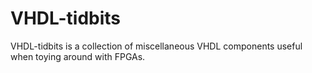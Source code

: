 VHDL-tidbits
============

VHDL-tidbits is a collection of miscellaneous VHDL components useful when toying around with FPGAs.